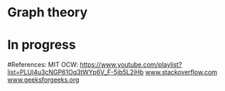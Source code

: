 # Graph theory

# In progress

#References:
MIT OCW:
	https://www.youtube.com/playlist?list=PLUl4u3cNGP61Oq3tWYp6V_F-5jb5L2iHb
www.stackoverflow.com
www.geeksforgeeks.org
